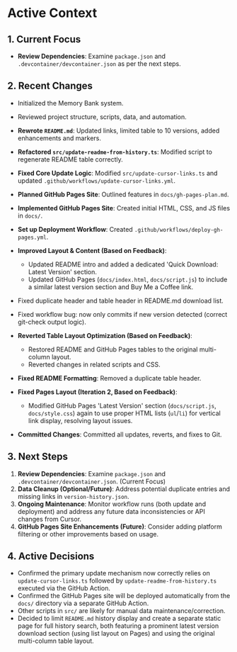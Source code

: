 <!-- Version: 1.12 | Last Updated: 2025-06-06 -->

# Active Context

## 1. Current Focus

- **Review Dependencies**: Examine `package.json` and `.devcontainer/devcontainer.json` as per the next steps.

## 2. Recent Changes

- Initialized the Memory Bank system.
- Reviewed project structure, scripts, data, and automation.
- **Rewrote `README.md`**: Updated links, limited table to 10 versions, added enhancements and markers.
- **Refactored `src/update-readme-from-history.ts`**: Modified script to regenerate README table correctly.
- **Fixed Core Update Logic**: Modified `src/update-cursor-links.ts` and updated `.github/workflows/update-cursor-links.yml`.
- **Planned GitHub Pages Site**: Outlined features in `docs/gh-pages-plan.md`.
- **Implemented GitHub Pages Site**: Created initial HTML, CSS, and JS files in `docs/`.
- **Set up Deployment Workflow**: Created `.github/workflows/deploy-gh-pages.yml`.
- **Improved Layout & Content (Based on Feedback)**:
    - Updated README intro and added a dedicated 'Quick Download: Latest Version' section.
    - Updated GitHub Pages (`docs/index.html`, `docs/script.js`) to include a similar latest version section and Buy Me a Coffee link.

- Fixed duplicate header and table header in README.md download list.
- Fixed workflow bug: now only commits if new version detected (correct git-check output logic).
- **Reverted Table Layout Optimization (Based on Feedback)**:
    - Restored README and GitHub Pages tables to the original multi-column layout.
    - Reverted changes in related scripts and CSS.
- **Fixed README Formatting**: Removed a duplicate table header.
- **Fixed Pages Layout (Iteration 2, Based on Feedback)**:
    - Modified GitHub Pages 'Latest Version' section (`docs/script.js`, `docs/style.css`) again to use proper HTML lists (`ul`/`li`) for vertical link display, resolving layout issues.
- **Committed Changes**: Committed all updates, reverts, and fixes to Git.

## 3. Next Steps

1.  **Review Dependencies**: Examine `package.json` and `.devcontainer/devcontainer.json`. (Current Focus)
2.  **Data Cleanup (Optional/Future)**: Address potential duplicate entries and missing links in `version-history.json`.
3.  **Ongoing Maintenance**: Monitor workflow runs (both update and deployment) and address any future data inconsistencies or API changes from Cursor.
4.  **GitHub Pages Site Enhancements (Future)**: Consider adding platform filtering or other improvements based on usage.

## 4. Active Decisions

- Confirmed the primary update mechanism now correctly relies on `update-cursor-links.ts` followed by `update-readme-from-history.ts` executed via the GitHub Action.
- Confirmed the GitHub Pages site will be deployed automatically from the `docs/` directory via a separate GitHub Action.
- Other scripts in `src/` are likely for manual data maintenance/correction.
- Decided to limit `README.md` history display and create a separate static page for full history search, both featuring a prominent latest version download section (using list layout on Pages) and using the original multi-column table layout.